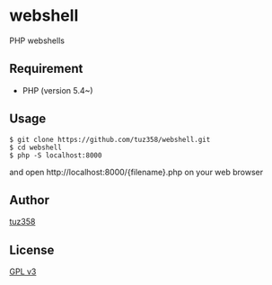 # webshell

PHP webshells

## Requirement
- PHP (version 5.4~)

## Usage

```
$ git clone https://github.com/tuz358/webshell.git
$ cd webshell
$ php -S localhost:8000
```

and open http&#58;//localhost:8000/{filename}.php on your web browser

## Author
[tuz358](https://github.com/tuz358)

## License
[GPL v3](https://github.com/tuz358/webshell/blob/master/LICENSE)
